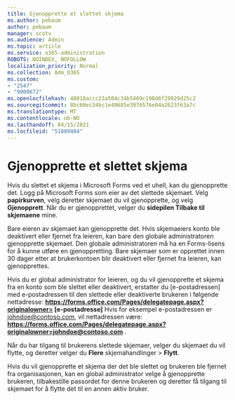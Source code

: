 ```yaml
---
title: Gjenopprette et slettet skjema
ms.author: pebaum
author: pebaum
manager: scotv
ms.audience: Admin
ms.topic: article
ms.service: o365-administration
ROBOTS: NOINDEX, NOFOLLOW
localization_priority: Normal
ms.collection: Adm_O365
ms.custom:
- "2547"
- "9000672"
ms.openlocfilehash: 48018accc23a504c34b5469c198d6f29929d25c2
ms.sourcegitcommit: 8bc60ec34bc1e40685e3976576e04a2623f63a7c
ms.translationtype: MT
ms.contentlocale: nb-NO
ms.lasthandoff: 04/15/2021
ms.locfileid: "51809484"
---
```

# <a name="restore-a-deleted-form"></a>Gjenopprette et slettet skjema

Hvis du slettet et skjema i Microsoft Forms ved et uhell, kan du gjenopprette det. Logg på Microsoft Forms som eier av det slettede skjemaet. Velg **papirkurven**, velg deretter skjemaet du vil gjenopprette, og velg **Gjenopprett**. Når du er gjenopprettet, velger du **sidepilen Tilbake til skjemaene** mine.

Bare eieren av skjemaet kan gjenopprette det. Hvis skjemaeiers konto ble deaktivert eller fjernet fra leieren, kan bare den globale administratoren gjenopprette skjemaet. Den globale administratoren må ha en Forms-lisens for å kunne utføre en gjenoppretting. Bare skjemaer som er opprettet innen 30 dager etter at brukerkontoen blir deaktivert eller fjernet fra leieren, kan gjenopprettes.

Hvis du er global administrator for leieren, og du vil gjenopprette et skjema fra en konto som ble slettet eller deaktivert, erstatter du [e-postadressen] med e-postadressen til den slettede eller deaktiverte brukeren i følgende nettadresse: **https://forms.office.com/Pages/delegatepage.aspx?originalowner= [e-postadresse]** Hvis for eksempel e-postadressen er johndoe@contoso.com, vil nettadressen være: **https://forms.office.com/Pages/delegatepage.aspx?originalowner=johndoe@contoso.com** . 

Når du har tilgang til brukerens slettede skjemaer, velger du skjemaet du vil flytte, og deretter velger du **Flere** skjemahandlinger  >  **Flytt**.

Hvis du vil gjenopprette et skjema der det ble slettet og brukeren ble fjernet fra organisasjonen, kan en global administrator velge å gjenopprette brukeren, tilbakestille passordet for denne brukeren og deretter få tilgang til skjemaet for å flytte det til en annen aktiv bruker. 